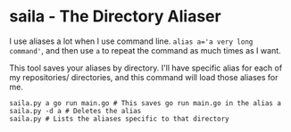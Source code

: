 # saila - The Directory Aliaser
I use aliases a lot when I use command line. `alias a='a very long command'`, and then use `a` to repeat the command as much times as I want. 

This tool saves your aliases by directory. I'll have specific alias for each of my repositories/ directories, and this command will load those aliases for me. 

```
saila.py a go run main.go # This saves go run main.go in the alias a
saila.py -d a # Deletes the alias
saila.py # Lists the aliases specific to that directory
```
